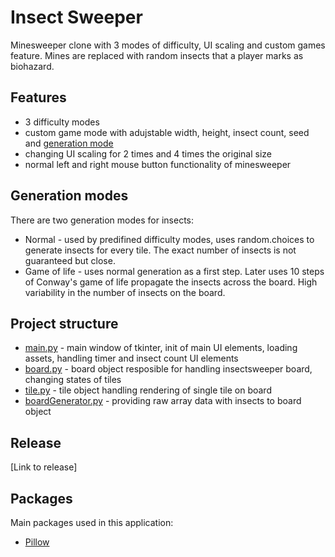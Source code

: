 # Insect Sweeper
Minesweeper clone with 3 modes of difficulty, UI scaling and custom games feature. Mines are replaced with random insects that a player marks as biohazard.

## Features
- 3 difficulty modes
- custom game mode with adujstable width, height, insect count, seed and [generation mode](#generation-modes)
- changing UI scaling for 2 times and 4 times the original size
- normal left and right mouse button functionality of minesweeper

## Generation modes
There are two generation modes for insects:
- Normal - used by predifined difficulty modes, uses random.choices to generate insects for every tile. The exact number of insects is not guaranteed but close.
- Game of life - uses normal generation as a first step. Later uses 10 steps of Conway's game of life propagate the insects across the board. High variability in the number of insects on the board.

## Project structure
- [main.py](./main.py) - main window of tkinter, init of main UI elements, loading assets, handling timer and insect count UI elements
- [board.py](./board.py) - board object resposible for handling insectsweeper board, changing states of tiles 
- [tile.py](./tile.py) - tile object handling rendering of single tile on board
- [boardGenerator.py](./boardGenerator.py) - providing raw array data with insects to board object 

## Release
[Link to release]

## Packages
Main packages used in this application:
- [Pillow](https://pillow.readthedocs.io/en/stable/)
